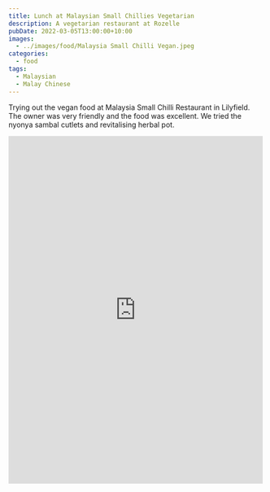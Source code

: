 ```yaml
---
title: Lunch at Malaysian Small Chillies Vegetarian
description: A vegetarian restaurant at Rozelle
pubDate: 2022-03-05T13:00:00+10:00
images:
  - ../images/food/Malaysia Small Chilli Vegan.jpeg
categories:
  - food
tags:
  - Malaysian
  - Malay Chinese
---
```


Trying out the vegan food at Malaysia Small Chilli Restaurant in Lilyfield. The owner was very friendly and the food was excellent. We tried the nyonya sambal cutlets and revitalising herbal pot.

<iframe src="https://www.facebook.com/plugins/post.php?href=https%3A%2F%2Fwww.facebook.com%2Fchris1.tham%2Fposts%2Fpfbid02tQmjWSHzqz4EbUNeHbj44xQF8GS9h6mGaJXY1dW7vHRsXzZSs5RwiBjpYfXafjFBl&show_text=true&width=500" width="500" height="684" style="border:none;overflow:hidden" scrolling="no" frameborder="0" allowfullscreen="true" allow="autoplay; clipboard-write; encrypted-media; picture-in-picture; web-share"></iframe>
